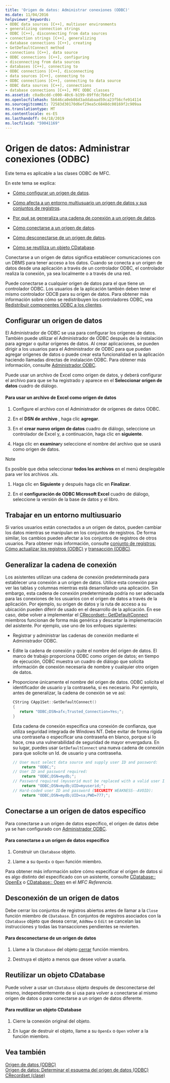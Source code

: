 ```yaml
---
title: 'Origen de datos: Administrar conexiones (ODBC)'
ms.date: 11/04/2016
helpviewer_keywords:
- ODBC data sources [C++], multiuser environments
- generalizing connection strings
- ODBC [C++], disconnecting from data sources
- connection strings [C++], generalizing
- database connections [C++], creating
- GetDefaultConnect method
- connections [C++], data source
- ODBC connections [C++], configuring
- disconnecting from data sources
- databases [C++], connecting to
- ODBC connections [C++], disconnecting
- data sources [C++], connecting to
- ODBC connections [C++], connecting to data source
- ODBC data sources [C++], connections
- database connections [C++], MFC ODBC classes
ms.assetid: c0adbcdd-c000-40c6-b199-09ffdc7b6ef2
ms.openlocfilehash: 5b646ca0eb86d3addabaad59ca23f56cfe914114
ms.sourcegitcommit: 72583d30170d6ef29ea5c6848dc00169f2c909aa
ms.translationtype: MT
ms.contentlocale: es-ES
ms.lasthandoff: 04/18/2019
ms.locfileid: "59041169"
---
```

# <a name="data-source-managing-connections-odbc"></a>Origen de datos: Administrar conexiones (ODBC)

Este tema es aplicable a las clases ODBC de MFC.

En este tema se explica:

- [Cómo configurar un origen de datos](#_core_configuring_a_data_source).

- [Cómo afecta a un entorno multiusuario un origen de datos y sus conjuntos de registros](#_core_working_in_a_multiuser_environment).

- [Por qué se generaliza una cadena de conexión a un origen de datos](#_core_generalizing_the_connection_string).

- [Cómo conectarse a un origen de datos](#_core_connecting_to_a_specific_data_source).

- [Cómo desconectarse de un origen de datos](#_core_disconnecting_from_a_data_source).

- [Cómo se reutiliza un objeto CDatabase](#_core_reusing_a_cdatabase_object).

Conectarse a un origen de datos significa establecer comunicaciones con un DBMS para tener acceso a los datos. Cuando se conecta a un origen de datos desde una aplicación a través de un controlador ODBC, el controlador realiza la conexión, ya sea localmente o a través de una red.

Puede conectarse a cualquier origen de datos para el que tiene un controlador ODBC. Los usuarios de la aplicación también deben tener el mismo controlador ODCB para su origen de datos. Para obtener más información sobre cómo se redistribuyen los controladores ODBC, vea [Redistribuir componentes ODBC a los clientes](../../data/odbc/redistributing-odbc-components-to-your-customers.md).

##  <a name="_core_configuring_a_data_source"></a> Configurar un origen de datos

El Administrador de ODBC se usa para configurar los orígenes de datos. También puede utilizar el Administrador de ODBC después de la instalación para agregar o quitar orígenes de datos. Al crear aplicaciones, se pueden dirigir a los usuarios para el Administrador de ODBC para que puedan agregar orígenes de datos o puede crear esta funcionalidad en la aplicación haciendo llamadas directas de instalación ODBC. Para obtener más información, consulte [Administrador ODBC](../../data/odbc/odbc-administrator.md).

Puede usar un archivo de Excel como origen de datos, y deberá configurar el archivo para que se ha registrado y aparece en el **Seleccionar origen de datos** cuadro de diálogo.

#### <a name="to-use-an-excel-file-as-a-data-source"></a>Para usar un archivo de Excel como origen de datos

1. Configure el archivo con el Administrador de orígenes de datos ODBC.

1. En el **DSN de archivo** , haga clic **agregar**.

1. En el **crear nuevo origen de datos** cuadro de diálogo, seleccione un controlador de Excel y, a continuación, haga clic en **siguiente**.

1. Haga clic en **examinar**y seleccione el nombre del archivo que se usará como origen de datos.

> [!NOTE]
>  Es posible que deba seleccionar **todos los archivos** en el menú desplegable para ver los archivos .xls.

1. Haga clic en **Siguiente** y después haga clic en **Finalizar**.

1. En el **configuración de ODBC Microsoft Excel** cuadro de diálogo, seleccione la versión de la base de datos y el libro.

##  <a name="_core_working_in_a_multiuser_environment"></a> Trabajar en un entorno multiusuario

Si varios usuarios están conectados a un origen de datos, pueden cambiar los datos mientras se manipulan en los conjuntos de registros. De forma similar, los cambios pueden afectar a los conjuntos de registros de otros usuarios. Para obtener más información, consulte [conjunto de registros: Cómo actualizar los registros (ODBC)](../../data/odbc/recordset-how-recordsets-update-records-odbc.md) y [transacción (ODBC)](../../data/odbc/transaction-odbc.md).

##  <a name="_core_generalizing_the_connection_string"></a> Generalizar la cadena de conexión

Los asistentes utilizan una cadena de conexión predeterminada para establecer una conexión a un origen de datos. Utilice esta conexión para ver las tablas y columnas mientras está desarrollando una aplicación. Sin embargo, esta cadena de conexión predeterminada podría no ser adecuada para las conexiones de los usuarios con el origen de datos a través de la aplicación. Por ejemplo, su origen de datos y la ruta de acceso a su ubicación pueden diferir de usado en el desarrollo de la aplicación. En ese caso, debe volver a implementar el [CRecordset:: GetDefaultConnect](../../mfc/reference/crecordset-class.md#getdefaultconnect) miembros funcionan de forma más genérica y descartar la implementación del asistente. Por ejemplo, use uno de los enfoques siguientes:

- Registrar y administrar las cadenas de conexión mediante el Administrador ODBC.

- Edite la cadena de conexión y quite el nombre del origen de datos. El marco de trabajo proporciona ODBC como origen de datos; en tiempo de ejecución, ODBC muestra un cuadro de diálogo que solicita información de conexión necesaria de nombre y cualquier otro origen de datos.

- Proporcione únicamente el nombre del origen de datos. ODBC solicita el identificador de usuario y la contraseña, si es necesario. Por ejemplo, antes de generalizar, la cadena de conexión se ve así:

    ```cpp
    CString CApp1Set::GetDefaultConnect()
    {
       return "ODBC;DSN=afx;Trusted_Connection=Yes;";
    }
    ```

   Esta cadena de conexión especifica una conexión de confianza, que utiliza seguridad integrada de Windows NT. Debe evitar de forma rígida una contraseña o especificar una contraseña en blanco, porque si lo hace, crea una vulnerabilidad de seguridad de mayor envergadura. En su lugar, puedes usar `GetDefaultConnect` una nueva cadena de conexión para que solicite un Id. de usuario y una contraseña.

    ```cpp
    // User must select data source and supply user ID and password:
        return "ODBC;";
    // User ID and password required:
        return "ODBC;DSN=mydb;";
    // Password required (myuserid must be replaced with a valid user ID):
        return "ODBC;DSN=mydb;UID=myuserid;";
    // Hard-coded user ID and password (SECURITY WEAKNESS--AVOID):
        return "ODBC;DSN=mydb;UID=sa;PWD=777;";
    ```

##  <a name="_core_connecting_to_a_specific_data_source"></a> Conectarse a un origen de datos específico

Para conectarse a un origen de datos específico, el origen de datos debe ya se han configurado con [Administrador ODBC](../../data/odbc/odbc-administrator.md).

#### <a name="to-connect-to-a-specific-data-source"></a>Para conectarse a un origen de datos específico

1. Construir un `CDatabase` objeto.

1. Llame a su `OpenEx` o `Open` función miembro.

Para obtener más información sobre cómo especificar el origen de datos si es algo distinto del especificado con un asistente, consulte [CDatabase:: OpenEx](../../mfc/reference/cdatabase-class.md#openex) o [CDatabase:: Open](../../mfc/reference/cdatabase-class.md#open) en el *MFC Referencia*.

##  <a name="_core_disconnecting_from_a_data_source"></a> Desconexión de un origen de datos

Debe cerrar los conjuntos de registros abiertos antes de llamar a la `Close` función miembro de `CDatabase`. En conjuntos de registros asociados con la `CDatabase` objeto que desea cerrar, `AddNew` o `Edit` se cancelan las instrucciones y todas las transacciones pendientes se revierten.

#### <a name="to-disconnect-from-a-data-source"></a>Para desconectarse de un origen de datos

1. Llame a la `CDatabase` del objeto [cerrar](../../mfc/reference/cdatabase-class.md#close) función miembro.

1. Destruya el objeto a menos que desee volver a usarla.

##  <a name="_core_reusing_a_cdatabase_object"></a> Reutilizar un objeto CDatabase

Puede volver a usar un `CDatabase` objeto después de desconectarse del mismo, independientemente de si usa para volver a conectarse al mismo origen de datos o para conectarse a un origen de datos diferente.

#### <a name="to-reuse-a-cdatabase-object"></a>Para reutilizar un objeto CDatabase

1. Cierre la conexión original del objeto.

1. En lugar de destruir el objeto, llame a su `OpenEx` o `Open` volver a la función miembro.

## <a name="see-also"></a>Vea también

[Origen de datos (ODBC)](../../data/odbc/data-source-odbc.md)<br/>
[Origen de datos: Determinar el esquema del origen de datos (ODBC)](../../data/odbc/data-source-determining-the-schema-of-the-data-source-odbc.md)<br/>
[CRecordset (clase)](../../mfc/reference/crecordset-class.md)